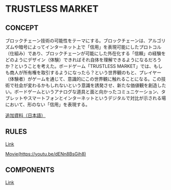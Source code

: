 # TRUSTLESS MARKET


## CONCEPT
ブロックチェーン技術の可能性をテーマにする。ブロックチェーンは、アルゴリズムや暗号によってインターネット上で「信用」を表現可能にしたプロトコル（仕組み）であり、ブロックチェーンが可能にした外在化する「信頼」の経験をどのようにデザイン（体験）できればそれ自体を理解できるようになるだろうか？ということを考えた。ボードゲーム「TRUSTLESS MARKET」では、もしも商人が所有権を取引するようになったら？という世界観のもと、プレイヤー（体験者）がゲームを通じて、意識的にこの世界観に触れることになる。この技術で社会が変わるかもしれないという意識を誘発させ、新たな価値観を創造したい。ボードゲームというアナログな道具と面と向かったコミュニケーション、タブレットやスマートフォンとインターネットというデジタルで対比が示される場において、形のない「信用」を表現する。

[追加資料（日本語）](paper.pdf)

## RULES
[Link](RULES.md)

[Movie(https://youtu.be/dENn8BsGih8)](https://youtu.be/dENn8BsGih8)

## COMPONENTS
[Link](COMPONENTS.md)